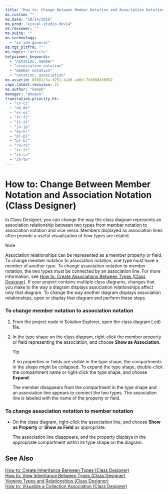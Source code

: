 ```yaml
---
title: "How to: Change Between Member Notation and Association Notation (Class Designer)"
ms.custom: ""
ms.date: "10/14/2016"
ms.prod: "visual-studio-dev14"
ms.reviewer: ""
ms.suite: ""
ms.technology: 
  - "vs-ide-general"
ms.tgt_pltfrm: ""
ms.topic: "article"
helpviewer_keywords: 
  - "notation, member"
  - "association notation"
  - "member notation"
  - "notation, association"
ms.assetid: 65881c5a-d251-4a36-ad0d-73d088436092
caps.latest.revision: 21
ms.author: "kempb"
manager: "ghogen"
translation.priority.ht: 
  - "cs-cz"
  - "de-de"
  - "es-es"
  - "fr-fr"
  - "it-it"
  - "ja-jp"
  - "ko-kr"
  - "pl-pl"
  - "pt-br"
  - "ru-ru"
  - "tr-tr"
  - "zh-cn"
  - "zh-tw"
---
```

# How to: Change Between Member Notation and Association Notation (Class Designer)
In Class Designer, you can change the way the class diagram represents an association relationship between two types from member notation to association notation and vice versa. Members displayed as association lines often provide a useful visualization of how types are related.  
  
> [!NOTE]
>  Association relationships can be represented as a member property or field. To change member notation to association notation, one type must have a member of another type. To change association notation to member notation, the two types must be connected by an association line. For more information, see [How to: Create Associations Between Types (Class Designer)](../ide/how-to--create-associations-between-types--class-designer-.md). If your project contains multiple class diagrams, changes that you make to the way a diagram displays association relationships affect only that diagram. To change the way another diagram displays association relationships, open or display that diagram and perform these steps.  
  
### To change member notation to association notation  
  
1.  From the project node in Solution Explorer, open the class diagram (.cd) file.  
  
2.  In the type shape on the class diagram, right-click the member property or field representing the association, and choose **Show as Association**.  
  
    > [!TIP]
    >  If no properties or fields are visible in the type shape, the compartments in the shape might be collapsed. To expand the type shape, double-click the compartment name or right-click the type shape, and choose **Expand**.  
  
     The member disappears from the compartment in the type shape and an association line appears to connect the two types. The association line is labeled with the name of the property or field.  
  
### To change association notation to member notation  
  
-   On the class diagram, right-click the association line, and choose **Show as Property** or **Show as Field** as appropriate.  
  
     The association line disappears, and the property displays in the appropriate compartment within its type shape on the diagram.  
  
## See Also  
 [How to: Create Inheritance Between Types (Class Designer)](../ide/how-to--create-inheritance-between-types--class-designer-.md)   
 [How to: View Inheritance Between Types (Class Designer)](../ide/how-to--view-inheritance-between-types--class-designer-.md)   
 [Viewing Types and Relationships (Class Designer)](../ide/viewing-types-and-relationships--class-designer-.md)   
 [How to: Visualize a Collection Association (Class Designer)](../ide/how-to--visualize-a-collection-association--class-designer-.md)